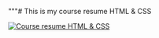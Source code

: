 """# This is my course resume HTML & CSS

[![Course resume HTML & CSS](https://travis-ci.org/joemccann/dillinger.svg?branch=master)](https://travis-ci.org/joemccann/dillinger)
